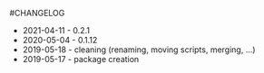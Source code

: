 #CHANGELOG

- 2021-04-11 - 0.2.1
- 2020-05-04 - 0.1.12
- 2019-05-18 - cleaning (renaming, moving scripts, merging, ...)
- 2019-05-17 - package creation
